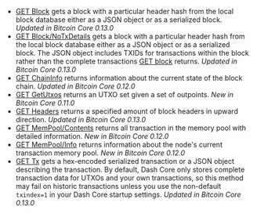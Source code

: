 * [GET Block](/docs/core-api-ref-http-rest-requests#section-get-block) gets a block with a particular header hash from the local block database either as a JSON object or as a serialized block. _Updated in Bitcoin Core 0.13.0_
* [GET Block/NoTxDetails](/docs/core-api-ref-http-rest-requests#section-get-blocknotxdetails) gets a block with a particular header hash from the local block database either as a JSON object or as a serialized block.  The JSON object includes TXIDs for transactions within the block rather than the complete transactions [GET block](/docs/core-api-ref-http-rest-requests#section-get-block) returns. _Updated in Bitcoin Core 0.13.0_
* [GET ChainInfo](/docs/core-api-ref-http-rest-requests#section-get-chaininfo) returns information about the current state of the block chain. _Updated in Bitcoin Core 0.12.0_
* [GET GetUtxos](/docs/core-api-ref-http-rest-requests#section-get-getutxos) returns an UTXO set given a set of outpoints. _New in Bitcoin Core 0.11.0_
* [GET Headers](/docs/core-api-ref-http-rest-requests#section-get-headers) returns a specified amount of block headers in upward direction. _Updated in Bitcoin Core 0.13.0_
* [GET MemPool/Contents](/docs/core-api-ref-http-rest-requests#section-get-mempoolcontents) returns all transaction in the memory pool with detailed information. _New in Bitcoin Core 0.12.0_
* [GET MemPool/Info](/docs/core-api-ref-http-rest-requests#section-get-mempoolinfo) returns information about the node's current transaction memory pool. _New in Bitcoin Core 0.12.0_
* [GET Tx](/docs/core-api-ref-http-rest-requests#section-get-tx) gets a hex-encoded serialized transaction or a JSON object describing the transaction. By default, Dash Core only stores complete transaction data for UTXOs and your own transactions, so this method may fail on historic transactions unless you use the non-default `txindex=1` in your Dash Core startup settings. _Updated in Bitcoin Core 0.13.0_